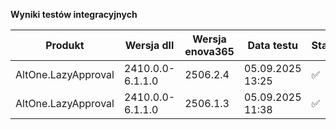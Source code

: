 **Wyniki testów integracyjnych**

| Produkt             | Wersja dll       | Wersja enova365 | Data testu       | Status |
|---------------------|------------------|-----------------|------------------|--------|
| AltOne.LazyApproval | 2410.0.0-6.1.1.0 | 2506.2.4        | 05.09.2025 13:25 | ✅     |
| AltOne.LazyApproval | 2410.0.0-6.1.1.0 | 2506.1.3        | 05.09.2025 11:38 | ✅     |
